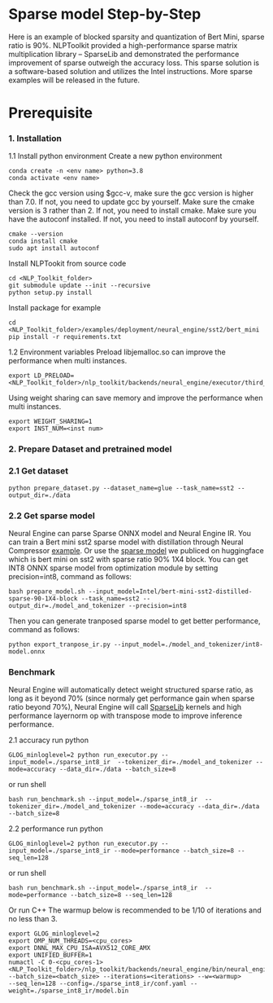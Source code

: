 # Sparse model Step-by-Step
Here is an example of blocked sparsity and quantization of Bert Mini, sparse ratio is 90%.
NLPToolkit provided a high-performance sparse matrix multiplication library – SparseLib and demonstrated the performance improvement of sparse outweigh the accuracy loss.
This sparse solution is a software-based solution and utilizes the Intel instructions. More sparse examples will be released in the future.
# Prerequisite

### 1\. Installation

1.1 Install python environment
Create a new python environment

```shell
conda create -n <env name> python=3.8
conda activate <env name>
```

Check the gcc version using $gcc-v, make sure the gcc version is higher than 7.0.
If not, you need to update gcc by yourself.
Make sure the cmake version is 3 rather than 2.
If not, you need to install cmake.
Make sure you have the autoconf installed.
If not, you need to install autoconf by yourself.

```shell
cmake --version
conda install cmake
sudo apt install autoconf
```

Install NLPTookit from source code

```shell
cd <NLP_Toolkit_folder>
git submodule update --init --recursive
python setup.py install
```
Install package for example
```shell
cd <NLP_Toolkit_folder>/examples/deployment/neural_engine/sst2/bert_mini
pip install -r requirements.txt
```

1.2 Environment variables Preload libjemalloc.so can improve the performance when multi instances.

```
export LD_PRELOAD=<NLP_Toolkit_folder>/nlp_toolkit/backends/neural_engine/executor/third_party/jemalloc/lib/libjemalloc.so
```

Using weight sharing can save memory and improve the performance when multi instances.

```
export WEIGHT_SHARING=1
export INST_NUM=<inst num>
```

### 2\. Prepare Dataset and pretrained model

### 2.1 Get dataset

```shell
python prepare_dataset.py --dataset_name=glue --task_name=sst2 --output_dir=./data
```

### 2.2 Get sparse model

Neural Engine can parse Sparse ONNX model and Neural Engine IR.
You can train a Bert mini sst2 sparse model with distillation through Neural Compressor [example](https://github.com/intel-innersource/frameworks.ai.lpot.intel-lpot/blob/28e9b1e66c23f4443a2be8f2926fee1e919f5a14/examples/pytorch/nlp/huggingface_models/text-classification/pruning_while_distillation/group_lasso/eager/README.md). Or use the [sparse model](https://huggingface.co/Intel/bert-mini-sst2-distilled-sparse-90-1X4-block) we publiced on huggingface which is bert mini on sst2 with sparse ratio 90% 1X4 block.
You can get INT8 ONNX sparse model from optimization module by setting precision=int8, command as follows:
```shell
bash prepare_model.sh --input_model=Intel/bert-mini-sst2-distilled-sparse-90-1X4-block --task_name=sst2 --output_dir=./model_and_tokenizer --precision=int8
```
Then you can generate tranposed sparse model to get better performance, command as follows:
```shell
python export_tranpose_ir.py --input_model=./model_and_tokenizer/int8-model.onnx
```

### Benchmark
Neural Engine will automatically detect weight structured sparse ratio, as long as it beyond 70% (since normaly get performance gain when sparse ratio beyond 70%), Neural Engine will call [SparseLib](https://github.com/intel-innersource/frameworks.ai.nlp-toolkit.intel-nlp-toolkit/tree/develop/nlp_toolkit/backends/neural_engine/SparseLib) kernels and high performance layernorm op with transpose mode to improve inference performance.

  2.1 accuracy
  run python
  ```shell
  GLOG_minloglevel=2 python run_executor.py --input_model=./sparse_int8_ir  --tokenizer_dir=./model_and_tokenizer --mode=accuracy --data_dir=./data --batch_size=8
  ```
  or run shell
  ```shell
  bash run_benchmark.sh --input_model=./sparse_int8_ir  --tokenizer_dir=./model_and_tokenizer --mode=accuracy --data_dir=./data --batch_size=8
  ```

  2.2 performance
  run python
  
  ```shell
  GLOG_minloglevel=2 python run_executor.py --input_model=./sparse_int8_ir --mode=performance --batch_size=8 --seq_len=128
  ```
  
  or run shell
  
  ```shell
  bash run_benchmark.sh --input_model=./sparse_int8_ir  --mode=performance --batch_size=8 --seq_len=128
  ```
  
  Or run C++
  The warmup below is recommended to be 1/10 of iterations and no less than 3.
  
  ```
  export GLOG_minloglevel=2
  export OMP_NUM_THREADS=<cpu_cores>
  export DNNL_MAX_CPU_ISA=AVX512_CORE_AMX
  export UNIFIED_BUFFER=1
  numactl -C 0-<cpu_cores-1> <NLP_Toolkit_folder>/nlp_toolkit/backends/neural_engine/bin/neural_engine
  --batch_size=<batch_size> --iterations=<iterations> --w=<warmup>
  --seq_len=128 --config=./sparse_int8_ir/conf.yaml --weight=./sparse_int8_ir/model.bin
  ```
